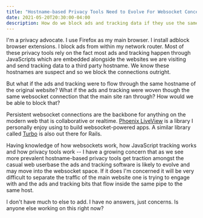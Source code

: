```yaml
---
title: "Hostname-based Privacy Tools Need to Evolve For Websocket Concerns"
date: 2021-05-20T20:30:00-04:00
description: How do we block ads and tracking data if they use the same hostname/websocket of the original website?
---
```


I'm a privacy advocate. I use Firefox as my main browser. I install adblock browser extensions. I block ads from within my network router. Most of these privacy tools rely on the fact most ads and tracking happen through JavaScripts which are embedded alongside the websites we are visiting and send tracking data to a third party hostname. We know these hostnames are suspect and so we block the connections outright. 

But what if the ads and tracking were to flow through the same hostname of the original website? What if the ads and tracking were woven though the same websocket connection that the main site ran through? How would we be able to block that?

Persistent websocket connections are the backbone for anything on the modern web that is collaborative or realtime. [Phoenix LiveView](https://github.com/phoenixframework/phoenix_live_view) is a library I personally enjoy using to build websocket-powered apps. A similar library called [Turbo](https://github.com/hotwired/turbo) is also out there for Rails.

Having knowledge of how websockets work, how JavaScript tracking works and how privacy tools work -- I have a growing concern that as we see more prevalent hostname-based privacy tools get traction amongst the casual web userbase the ads and tracking software is likely to evolve and may move into the websocket space. If it does I'm concerned it will be very difficult to separate the traffic of the main website one is trying to engage with and the ads and tracking bits that flow inside the same pipe to the same host.

I don't have much to else to add. I have no answers, just concerns. Is anyone else working on this right now?

